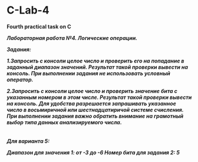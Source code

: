 # C-Lab-4
<strong>Fourth practical task on C</strong>

<i><b>Лабораторная работа №4. Логические операции. 

Задания:

1.Запросить с консоли целое число и проверить его на попадание в заданный диапазон
значений. Результат такой проверки вывести на консоль. При выполнении задания не
использовать условный оператор.

2.Запросить с консоли целое число и проверить значение бита с указанным номером в этом
числе. Результат такой проверки вывести на консоль. Для удобства разрешается
запрашивать указанное число в восьмиричной или шестнадцатиричой системе счисления.
При выполнении задания важно обратить внимание на грамотный выбор типа данных
анализируемого числа.
<br/>
<br/>
<br/>
Для варианта 5: 

Диапазон для значения 1: от -3 до -6
Номер бита для задания 2: 5</b></i>
